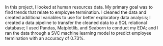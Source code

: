 In this project, I looked at human resources data. My primary goal was to find trends that relate to employee termination. I cleaned the data and created additional variables to use for better exploratory data analysis; I created a data pipeline to transfer the cleaned data to a SQL relational database; I used Pandas, Matplotlib, and Seaborn to conduct my EDA; and I ran the data through a SVC machine learning model to predict employee termination with an accuracy of 0.73%.
